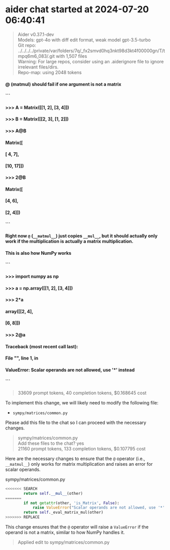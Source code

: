 
# aider chat started at 2024-07-20 06:40:41

> Aider v0.37.1-dev  
> Models: gpt-4o with diff edit format, weak model gpt-3.5-turbo  
> Git repo: ../../../../private/var/folders/7q/_fx2smvd0hq3nkt98d3kt4f00000gn/T/tmpq6m6_083/.git with 1,507 files  
> Warning: For large repos, consider using an .aiderignore file to ignore irrelevant files/dirs.  
> Repo-map: using 2048 tokens  

#### @ (__matmul__) should fail if one argument is not a matrix  
#### ```  
#### >>> A = Matrix([[1, 2], [3, 4]])  
#### >>> B = Matrix([[2, 3], [1, 2]])  
#### >>> A@B  
#### Matrix([  
#### [ 4,  7],  
#### [10, 17]])  
#### >>> 2@B  
#### Matrix([  
#### [4, 6],  
#### [2, 4]])  
#### ```  
####   
#### Right now `@` (`__matmul__`) just copies `__mul__`, but it should actually only work if the multiplication is actually a matrix multiplication.   
####   
#### This is also how NumPy works  
####   
#### ```  
#### >>> import numpy as np  
#### >>> a = np.array([[1, 2], [3, 4]])  
#### >>> 2*a  
#### array([[2, 4],  
####        [6, 8]])  
#### >>> 2@a  
#### Traceback (most recent call last):  
####   File "<stdin>", line 1, in <module>  
#### ValueError: Scalar operands are not allowed, use '*' instead  
#### ```  
> 33609 prompt tokens, 40 completion tokens, $0.168645 cost  

To implement this change, we will likely need to modify the following file:

- `sympy/matrices/common.py`

Please add this file to the chat so I can proceed with the necessary changes.

> sympy/matrices/common.py  
> Add these files to the chat? yes  
> 21160 prompt tokens, 133 completion tokens, $0.107795 cost  

Here are the necessary changes to ensure that the `@` operator (i.e., `__matmul__`) only works for matrix multiplication and raises an error for scalar operands.

sympy/matrices/common.py
```python
<<<<<<< SEARCH
        return self.__mul__(other)
=======
        if not getattr(other, 'is_Matrix', False):
            raise ValueError("Scalar operands are not allowed, use '*' instead")
        return self._eval_matrix_mul(other)
>>>>>>> REPLACE
```

This change ensures that the `@` operator will raise a `ValueError` if the operand is not a matrix, similar to how NumPy handles it.

> Applied edit to sympy/matrices/common.py  
